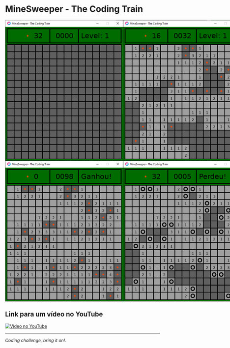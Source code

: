# MineSweeper - The Coding Train

<div style="display: flex;">
    <img src="readme/minesweeper.png" alt="Tela de Lançamento" width="384">
    <img src="readme/minesweeper_game.png" alt="Tela de Lançamento" width="384">
</div>
<div style="display: flex;">
    <img src="readme/minesweeper_win.png" alt="Tela de Lançamento" width="384">
    <img src="readme/minesweeper_loser.png" alt="Tela de Lançamento" width="384">
</div>

## Link para um vídeo no YouTube

[![Vídeo no YouTube](https://img.youtube.com/vi/LFU5ZlrR21E/0.jpg)](https://www.youtube.com/watch?v=LFU5ZlrR21E)

---

_Coding challenge, bring it on!._